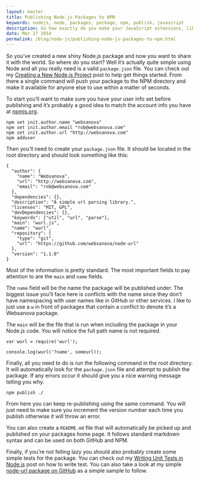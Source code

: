 ```yaml
---
layout: master
title: Publishing Node.js Packages to NPM
keywords: nodejs, node, packages, package, npm, publish, javascript
description: So how exactly do you make your JavaScript extensions, libraries and plugins work on Node.js. It's quite simple and we cover it in this article.
date: Mar 27 2014
permalink: /blog/node-js/publishing-node-js-packages-to-npm.html
---
```


So you’ve created a new shiny Node.js package and now you want to share it with the world. So where do you start? Well it’s actually quite simple using Node and all you really need is a valid `package.json` file. You can check out my [Creating a New Node.js Project](/blog/node-js/creating-a-new-node-js-project) post to help get things started. From there a single command will push your package to the NPM directory and make it available for anyone else to use within a matter of seconds.

To start you’ll want to make sure you have your user info set before publishing and it’s probably a good idea to match the account info you have at [npmjs.org](http://npmjs.org/).

~~~
npm set init.author.name "websanova"
npm set init.author.email "rob@websanova.com"
npm set init.author.url "http://websanova.com"
npm adduser
~~~

Then you’ll need to create your `package.json` file. It should be located in the root directory and should look something like this:

~~~
{
  "author": {
    "name": "Websanova",
    "url": "http://websanova.com",
    "email": "rob@websanova.com"
  },
  "dependencies": {},
  "description": "A simple url parsing library.",
  "licenses": "MIT, GPL",
  "devDependencies": {},
  "keywords": ["util", "url", "parse"],
  "main": "wurl.js",
  "name": "wurl",
  "repository": {
    "type": "git",
    "url": "https://github.com/websanova/node-url"
  },
  "version": "1.1.0"
}
~~~

Most of the information is pretty standard. The most important fields to pay attention to are the `main` and `name` fields.

The `name` field will be the name the package will be published under. The biggest issue you’ll face here is conflicts with the name since they don’t have namespacing with user names like in GitHub or other services. I like to just use a `w` in front of packages that contain a conflict to denote it’s a Websanova package.

The `main` will be the file that is run when including the package in your Node.js code. You will notice the full path name is not required.

~~~
var wurl = require('wurl');

console.log(wurl('?name', someurl));
~~~

Finally, all you need to do is run the following command in the root directory. It will automatically look for the `package.json` file and attempt to publish the package. If any errors occur it should give you a nice warning message telling you why.

~~~
npm publish ./
~~~

From here you can keep re-publishing using the same command. You will just need to make sure you increment the version number each time you publish otherwise it will throw an error.

You can also create a `README.md` file that will automatically be picked up and published on your packages home page. It follows standard markdown syntax and can be used on both GitHub and NPM.

Finally, if you’re not felling lazy you should also probably create some simple tests for the package. You can check out my [Writing Unit Tests in Node.js](/blog/node-js/writing-unit-tests-in-node-js) post on how to write test. You can also take a look at my simple [node-url package on GitHub](http://github.com/websanova/node-url) as a simple sample to follow.